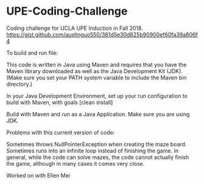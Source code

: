 # UPE-Coding-Challenge
Coding challenge for UCLA UPE Induction in Fall 2018. https://gist.github.com/austinguo550/381d5e30d825b90900ef60fa39a806f4

To build and run file: 

This code is written in Java using Maven and requires that you have the Maven library downloaded as well as the Java Development Kit (JDK). (Make sure you set your PATH system variable to include the Maven bin directory.)

In your Java Development Environment, set up your run configuration to build with Maven, with goals [clean install]

Build with Maven and run as a Java Application. Make sure you are using JDK.

Problems with this current version of code:

Sometimes throws NullPointerException when creating the maze board. Sometimes runs into an infinite loop instead of finishing the game. In general, while the code can solve mazes, the code cannot actually finish the game, although in many cases it comes very close.

Worked on with Ellen Mei
